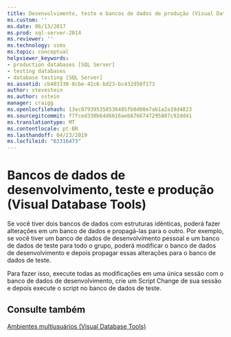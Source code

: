 ```yaml
---
title: Desenvolvimento, teste e bancos de dados de produção (Visual Database Tools) | Microsoft Docs
ms.custom: ''
ms.date: 06/13/2017
ms.prod: sql-server-2014
ms.reviewer: ''
ms.technology: ssms
ms.topic: conceptual
helpviewer_keywords:
- production databases [SQL Server]
- testing databases
- database testing [SQL Server]
ms.assetid: cb403330-8cbe-41c6-bd23-bc432d50f173
author: stevestein
ms.author: sstein
manager: craigg
ms.openlocfilehash: 13ec879395358536485fb0d80e7ab1a2a19d4823
ms.sourcegitcommit: f7fced330b64d6616aeb8766747295807c92dd41
ms.translationtype: MT
ms.contentlocale: pt-BR
ms.lasthandoff: 04/23/2019
ms.locfileid: "63316473"
---
```

# <a name="development-test-and-production-databases-visual-database-tools"></a>Bancos de dados de desenvolvimento, teste e produção (Visual Database Tools)
  Se você tiver dois bancos de dados com estruturas idênticas, poderá fazer alterações em um banco de dados e propagá-las para o outro. Por exemplo, se você tiver um banco de dados de desenvolvimento pessoal e um banco de dados de teste para todo o grupo, poderá modificar o banco de dados de desenvolvimento e depois propagar essas alterações para o banco de dados de teste.  
  
 Para fazer isso, execute todas as modificações em uma única sessão com o banco de dados de desenvolvimento, crie um Script Change de sua sessão e depois execute o script no banco de dados de teste.  
  
## <a name="see-also"></a>Consulte também  
 [Ambientes multiusuários &#40;Visual Database Tools&#41;](visual-database-tools.md)  
  
  
